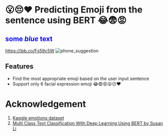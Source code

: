 # 😮😔❤️ Predicting Emoji from the sentence using BERT 😂😨😡 

<span style="color:blue">some *blue* text</span>
---
https://ibb.co/Fs59c5W
![phone_suggestion](https://i.ibb.co/LQxMBxP/27-B0665-E-12-BB-4803-BC4-F-0-BFC03-BE5-AE9.jpg)
## Features

- Find the most appropriate emoji based on the user input sentence 
- Support only 6 facial expression emoji 😂😨😡😮😔❤️ 

# Acknowledgement

1. [Kaggle emotions dataset](https://www.kaggle.com/praveengovi/emotions-dataset-for-nlp/code) <br>
2. [Multi Class Text Classification With Deep Learning Using BERT by Susan Li](https://towardsdatascience.com/multi-class-text-classification-with-deep-learning-using-bert-b59ca2f5c613)
